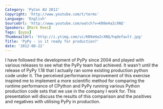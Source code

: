 ```yaml
---
Category: 'PyCon AU 2012'
Copyright: 'http://www.youtube.com/t/terms'
Language: 'English'
SourceUrl: 'http://www.youtube.com/watch?v=KN9eHa2cXNQ'
Speakers: [Mark Rees]
Tags: [pypy]
ThumbnailUrl: 'http://i.ytimg.com/vi/KN9eHa2cXNQ/hqdefault.jpg'
Title: 'PyPy - is it ready for production?'
date: '2012-08-22'
---
```

I have followed the development of PyPy since 2004 and played with various
releases to see what the PyPy team had achieved. It wasn't until the release
of PyPy 1.18 that I actually ran some existing production python code under
it. The perceived performance improvement of this exercise inspired me to
implement a more scientific method for comparing the runtime performance of
CPython and PyPy running various Python production code sets that we use in
the company I work for. This presentation will discuss the results of this
comparison and the positives and negatives with utilising PyPy in production.
